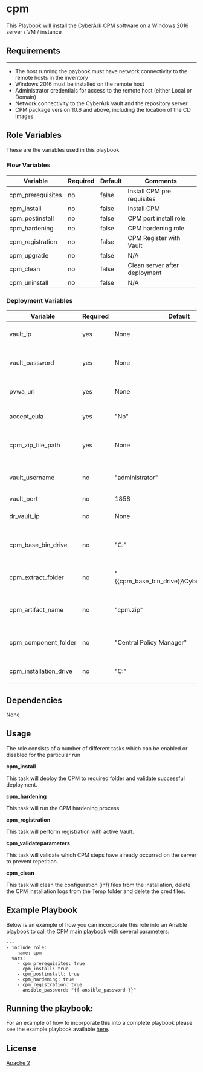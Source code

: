 # cpm

This Playbook will install the [CyberArk CPM](https://www.cyberark.com/products/privileged-account-security-solution/core-privileged-account-security/) software on a Windows 2016 server / VM / instance

## Requirements
------------
- The host running the paybook must have network connectivity to the remote hosts in the inventory
- Windows 2016 must be installed on the remote host
- Administrator credentials for access to the remote host (either Local or Domain)
- Network connectivity to the CyberArk vault and the repository server
- CPM package version 10.6 and above, including the location of the CD images

## Role Variables

These are the variables used in this playbook

### Flow Variables

| Variable                         | Required     | Default                                                                        | Comments                                 |
|----------------------------------|--------------|--------------------------------------------------------------------------------|------------------------------------------|
| cpm_prerequisites                | no           | false                                                                          | Install CPM pre requisites               |
| cpm_install                      | no           | false                                                                          | Install CPM                              |
| cpm_postinstall                  | no           | false                                                                          | CPM port install role                    |
| cpm_hardening                    | no           | false                                                                          | CPM hardening role                       |
| cpm_registration                 | no           | false                                                                          | CPM Register with Vault                  |
| cpm_upgrade                      | no           | false                                                                          | N/A                                      |
| cpm_clean                        | no           | false                                                                          | Clean server after deployment            |
| cpm_uninstall                    | no           | false                                                                          | N/A                                      |

### Deployment Variables

| Variable                         | Required     | Default                                                                        | Comments                                 |
|----------------------------------|--------------|--------------------------------------------------------------------------------|------------------------------------------|
| vault_ip                         | yes          | None                                                                           | Vault ip to perform registration         |
| vault_password                   | yes          | None                                                                           | vault password to perform registration   |
| pvwa_url                         | yes          | None                                                                           | URL of registered PVWA                   |
| accept_eula                      | yes          | "No"                                                                           | Accepting EULA condition                 |
| cpm_zip_file_path                | yes          | None                                                                           | Zip File path of CyberArk packages       |
| vault_username                   | no           | "administrator"                                                                | vault username to perform registration   |
| vault_port                       | no           | 1858                                                                           | vault port                               |
| dr_vault_ip                      | no           | None                                                                           | vault dr ip to perform registration      |
| cpm_base_bin_drive               | no           | "C:"                                                                           | Base path to extract CyberArk packages   |
| cpm_extract_folder               | no           | "{{cpm_base_bin_drive}}\\Cyberark\\packages"                                   | Path to extract the CyberArk packages    |
| cpm_artifact_name                | no           | "cpm.zip"                                                                      | zip file name of cpm package             |
| cpm_component_folder             | no           | "Central Policy Manager"                                                       | The name of CPM unzip folder             |
| cpm_installation_drive           | no           | "C:"                                                                           | Base drive to install CPM                |

## Dependencies
None

## Usage
The role consists of a number of different tasks which can be enabled or disabled for the particular
run

**cpm_install**

This task will deploy the CPM to required folder and validate successful deployment.

**cpm_hardening**

This task will run the CPM hardening process.

**cpm_registration**

This task will perform registration with active Vault.

**cpm_validateparameters**

This task will validate which CPM steps have already occurred on the server to prevent repetition.

**cpm_clean**

This task will clean the configuration (inf) files from the installation, delete the
CPM installation logs from the Temp folder and delete the cred files.

## Example Playbook

Below is an example of how you can incorporate this role into an Ansible playbook
to call the CPM main playbook with several parameters:

```
---
- include_role:
    name: cpm
  vars:
    - cpm_prerequisites: true
    - cpm_install: true
    - cpm_postinstall: true
    - cpm_hardening: true
    - cpm_registration: true
    - ansible_password: "{{ ansible_password }}"
```

## Running the  playbook:

For an example of how to incorporate this into a complete playbook please see the
example playbook available [here](https://github.com/cyberark/pas-orchestrator).

## License

[Apache 2](LICENSE)
